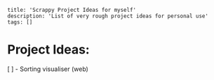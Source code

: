     title: 'Scrappy Project Ideas for myself'
    description: 'List of very rough project ideas for personal use'
    tags: []

# Project Ideas:

[ ] - Sorting visualiser (web)
